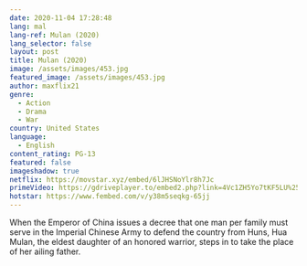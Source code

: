```yaml
---
date: 2020-11-04 17:28:48
lang: mal
lang-ref: Mulan (2020)
lang_selector: false
layout: post
title: Mulan (2020)
image: /assets/images/453.jpg
featured_image: /assets/images/453.jpg
author: maxflix21
genre:
  - Action
  - Drama
  - War
country: United States
language:
  - English
content_rating: PG-13
featured: false
imageshadow: true
netflix: https://movstar.xyz/embed/6lJHSNoYlr8h7Jc
primeVideo: https://gdriveplayer.to/embed2.php?link=4Vc1ZH5Yo7tKF5LU%252BFgsaApvxR3qfmlnL9o%252F8DzW0ZlsoYiGAVJkf9ew9oPB1Ysh2xHkbLK%252BFV%252FOgPIhv4ITH7aHopRXziphnbuxb1os%252BZCkN5TSCeMqHl4VaATsB%252BrHspPpUQWwyNDsOzKQDhmxmrALWLYbUZfz5T%252F15pwWVm6w2IksgktBeCs6yFcE4jZN8%253D
hotstar: https://www.fembed.com/v/y38m5seqkg-65jj
---
```

When the Emperor of China issues a decree that one man per family must serve in the Imperial Chinese Army to defend the country from Huns, Hua Mulan, the eldest daughter of an honored warrior, steps in to take the place of her ailing father.